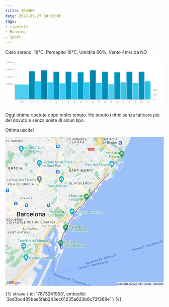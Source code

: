 ```yaml
---
title: 10x500
date: 2022-09-27 00:00:00
tags:
- ripetute
- Running
- Sport
---
```


Cielo sereno, 16°C, Percepito 16°C, Umidità 66%, Vento 4m/s da NO

![](images/SCR-20220927-ml0.png)

Oggi ottime ripetute dopo molto tempo. Ho tenuto i ritmi senza faticare più del dovuto e senza soste di alcun tipo.

Ottima uscita!

![](images/20220927-activity-map.png)

{% strava { id: '7873241953', embedId: '3ed3bc485bae5fab243ec01235a623b6c73f368e' } %}

